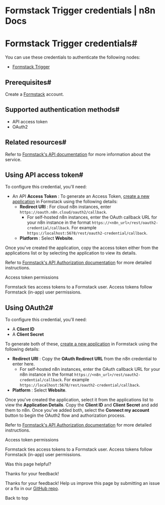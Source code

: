 # Formstack Trigger credentials | n8n Docs

[ ](https://github.com/n8n-io/n8n-docs/edit/main/docs/integrations/builtin/credentials/formstacktrigger.md "Edit this page")

# Formstack Trigger credentials#

You can use these credentials to authenticate the following nodes:

  * [Formstack Trigger](../../trigger-nodes/n8n-nodes-base.formstacktrigger/)

## Prerequisites#

Create a [Formstack](https://www.formstack.com/) account.

## Supported authentication methods#

  * API access token
  * OAuth2

## Related resources#

Refer to [Formstack's API documentation](https://developers.formstack.com/reference/api-overview) for more information about the service.

## Using API access token#

To configure this credential, you'll need:

  * An API **Access Token** : To generate an Access Token, [create a new application](https://www.formstack.com/admin/apiKey/main) in Formstack using the following details:
    * **Redirect URI** : For cloud n8n instances, enter `https://oauth.n8n.cloud/oauth2/callback`.
      * For self-hosted n8n instances, enter the OAuth callback URL for your n8n instance in the format `https://<n8n_url>/rest/oauth2-credential/callback`. For example `https://localhost:5678/rest/oauth2-credential/callback`.
    * **Platform** : Select **Website**.

Once you've created the application, copy the access token either from the applications list or by selecting the application to view its details.

Refer to [Formstack's API Authorization documentation](https://developers.formstack.com/reference/api-overview#obtaining-an-api-key-oauth2-access-token) for more detailed instructions.

Access token permissions

Formstack ties access tokens to a Formstack user. Access tokens follow Formstack (in-app) user permissions.

## Using OAuth2#

To configure this credential, you'll need:

  * A **Client ID**
  * A **Client Secret**

To generate both of these, [create a new application](https://www.formstack.com/admin/apiKey/main) in Formstack using the following details:

  * **Redirect URI** : Copy the **OAuth Redirect URL** from the n8n credential to enter here.
    * For self-hosted n8n instances, enter the OAuth callback URL for your n8n instance in the format `https://<n8n_url>/rest/oauth2-credential/callback`. For example `https://localhost:5678/rest/oauth2-credential/callback`.
  * **Platform** : Select **Website**.

Once you've created the application, select it from the applications list to view the **Application Details**. Copy the **Client ID** and **Client Secret** and add them to n8n. Once you've added both, select the **Connect my account** button to begin the OAuth2 flow and authorization process.

Refer to [Formstack's API Authorization documentation](https://developers.formstack.com/reference/api-overview#obtaining-an-api-key-oauth2-access-token) for more detailed instructions.

Access token permissions

Formstack ties access tokens to a Formstack user. Access tokens follow Formstack (in-app) user permissions.

Was this page helpful? 

Thanks for your feedback! 

Thanks for your feedback! Help us improve this page by submitting an issue or a fix in our [GitHub repo](https://github.com/n8n-io/n8n-docs). 

Back to top
